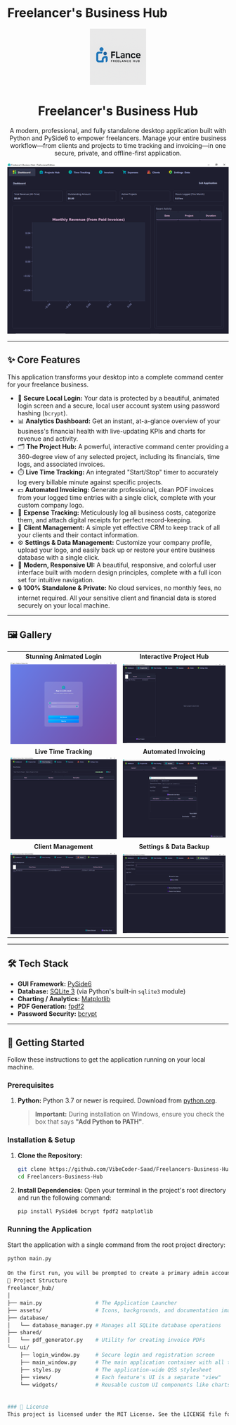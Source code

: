 #  Freelancer's Business Hub

<p align="center">
  <img src="https://github.com/VibeCoder-Saad/Freelancers-Business-Hub/blob/main/assets/docs/Logo.png?raw=true" alt="App Logo" width="128"/>
</p>

<h1 align="center">Freelancer's Business Hub</h1>

<p align="center">
  A modern, professional, and fully standalone desktop application built with Python and PySide6 to empower freelancers. Manage your entire business workflow—from clients and projects to time tracking and invoicing—in one secure, private, and offline-first application.
</p>

<p align="center">
  <img src="https://github.com/VibeCoder-Saad/Freelancers-Business-Hub/blob/main/assets/docs/Dashboard.PNG?raw=true" alt="Application Dashboard Screenshot"/>
</p>

---

## ✨ Core Features

This application transforms your desktop into a complete command center for your freelance business.

*   🔐 **Secure Local Login:** Your data is protected by a beautiful, animated login screen and a secure, local user account system using password hashing (`bcrypt`).
*   📊 **Analytics Dashboard:** Get an instant, at-a-glance overview of your business's financial health with live-updating KPIs and charts for revenue and activity.
*   🗂️ **The Project Hub:** A powerful, interactive command center providing a 360-degree view of any selected project, including its financials, time logs, and associated invoices.
*   ⏱️ **Live Time Tracking:** An integrated "Start/Stop" timer to accurately log every billable minute against specific projects.
*   💵 **Automated Invoicing:** Generate professional, clean PDF invoices from your logged time entries with a single click, complete with your custom company logo.
*   🧾 **Expense Tracking:** Meticulously log all business costs, categorize them, and attach digital receipts for perfect record-keeping.
*   👥 **Client Management:** A simple yet effective CRM to keep track of all your clients and their contact information.
*   ⚙️ **Settings & Data Management:** Customize your company profile, upload your logo, and easily back up or restore your entire business database with a single click.
*   🎨 **Modern, Responsive UI:** A beautiful, responsive, and colorful user interface built with modern design principles, complete with a full icon set for intuitive navigation.
*   🔒 **100% Standalone & Private:** No cloud services, no monthly fees, no internet required. All your sensitive client and financial data is stored securely on your local machine.

---

## 🖼️ Gallery

<table>
  <tr>
    <td align="center"><b>Stunning Animated Login</b></td>
    <td align="center"><b>Interactive Project Hub</b></td>
  </tr>
  <tr>
    <td><img src="https://github.com/VibeCoder-Saad/Freelancers-Business-Hub/blob/main/assets/docs/signin.PNG?raw=true" alt="Login Screen" width="400"/></td>
    <td><img src="https://github.com/VibeCoder-Saad/Freelancers-Business-Hub/blob/main/assets/docs/ProjectHub.PNG?raw=true" alt="Project Hub" width="400"/></td>
  </tr>
  <tr>
    <td align="center"><b>Live Time Tracking</b></td>
    <td align="center"><b>Automated Invoicing</b></td>
  </tr>
  <tr>
    <td><img src="https://github.com/VibeCoder-Saad/Freelancers-Business-Hub/blob/main/assets/docs/timetracking.PNG?raw=true" alt="Time Tracking" width="400"/></td>
    <td><img src="https://github.com/VibeCoder-Saad/Freelancers-Business-Hub/blob/main/assets/docs/Invoices.PNG?raw=true" alt="Invoices" width="400"/></td>
  </tr>
  <tr>
    <td align="center"><b>Client Management</b></td>
    <td align="center"><b>Settings & Data Backup</b></td>
  </tr>
  <tr>
    <td><img src="https://github.com/VibeCoder-Saad/Freelancers-Business-Hub/blob/main/assets/docs/Clients.PNG?raw=true" alt="Clients" width="400"/></td>
    <td><img src="https://github.com/VibeCoder-Saad/Freelancers-Business-Hub/blob/main/assets/docs/Settings.PNG?raw=true" alt="Settings" width="400"/></td>
  </tr>
</table>

---

## 🛠️ Tech Stack

*   **GUI Framework:** [PySide6](https://www.qt.io/qt-for-python)
*   **Database:** [SQLite 3](https://www.sqlite.org/index.html) (via Python's built-in `sqlite3` module)
*   **Charting / Analytics:** [Matplotlib](https://matplotlib.org/)
*   **PDF Generation:** [fpdf2](https://github.com/PyFPDF/fpdf2)
*   **Password Security:** [bcrypt](https://pypi.org/project/bcrypt/)

---

## 🚀 Getting Started

Follow these instructions to get the application running on your local machine.

### Prerequisites

1.  **Python:** Python 3.7 or newer is required. Download from [python.org](https://www.python.org/).
    > **Important:** During installation on Windows, ensure you check the box that says **"Add Python to PATH"**.

### Installation & Setup

1.  **Clone the Repository:**
    ```bash
    git clone https://github.com/VibeCoder-Saad/Freelancers-Business-Hub.git
    cd Freelancers-Business-Hub
    ```

2.  **Install Dependencies:**
    Open your terminal in the project's root directory and run the following command:
    ```bash
    pip install PySide6 bcrypt fpdf2 matplotlib
    ```

### Running the Application

Start the application with a single command from the root project directory:

```bash
python main.py

On the first run, you will be prompted to create a primary admin account. After that, the login screen will appear every time you launch the app.
📁 Project Structure
freelancer_hub/
│
├── main.py                 # The Application Launcher
├── assets/                 # Icons, backgrounds, and documentation images
├── database/
│   └── database_manager.py # Manages all SQLite database operations
├── shared/
│   └── pdf_generator.py    # Utility for creating invoice PDFs
└── ui/
    ├── login_window.py     # Secure login and registration screen
    ├── main_window.py      # The main application container with all tabs
    ├── styles.py           # The application-wide QSS stylesheet
    ├── views/              # Each feature's UI is a separate "view"
    └── widgets/            # Reusable custom UI components like charts


### 📄 License
This project is licensed under the MIT License. See the LICENSE file for details.
